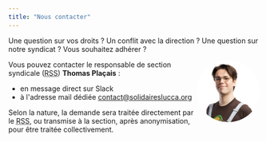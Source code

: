 ```yaml
---
title: "Nous contacter"
---
```


Une question sur vos droits ? Un conflit avec la direction ? Une question sur notre syndicat ? Vous souhaitez adhérer ?

<img src="/img/profile_picture_thomas_placais.jpg" alt="Photo de profil de Thomas Plaçais" width="128" style="float: right; border-radius: 50%;" />

Vous pouvez contacter le responsable de section syndicale (<abbr title="Responsable de section syndicale">RSS</abbr>) **Thomas Plaçais** :
 - en message direct sur Slack
 - à l'adresse mail dédiée [contact@solidaireslucca.org](mailto:contact@solidaireslucca.org)

Selon la nature, la demande sera traitée directement par le <abbr title="Responsable de section syndicale">RSS</abbr>, ou transmise à la section, après anonymisation, pour être traitée collectivement. 

